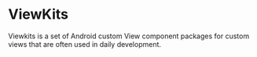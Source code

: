 # ViewKits
Viewkits is a set of Android custom View component packages for custom views that are often used in daily development.
